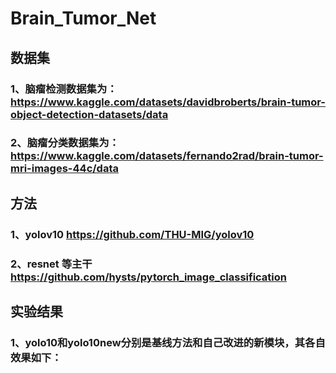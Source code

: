 # Brain_Tumor_Net
## 数据集 
### 1、脑瘤检测数据集为：https://www.kaggle.com/datasets/davidbroberts/brain-tumor-object-detection-datasets/data
### 2、脑瘤分类数据集为：https://www.kaggle.com/datasets/fernando2rad/brain-tumor-mri-images-44c/data

## 方法
### 1、yolov10 https://github.com/THU-MIG/yolov10
### 2、resnet 等主干 https://github.com/hysts/pytorch_image_classification

## 实验结果
### 1、yolo10和yolo10new分别是基线方法和自己改进的新模块，其各自效果如下：
